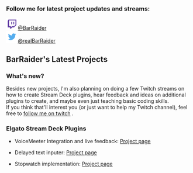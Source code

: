 ### Follow me for latest project updates and streams:  
<a href="https://www.twitch.tv/barraider/"><img src="/images/twitch.png" height="32" width="32"/>@BarRaider</a>  
<a href="https://twitter.com/realBarRaider"><img src="/images/twitter.png" height="32" width="32"/>@realBarRaider</a>

## BarRaider's Latest Projects

### What's new?
Besides new projects, I'm also planning on  doing a few Twitch streams on how to create Stream Deck plugins, hear feedback and ideas on additional plugins to create, and maybe even just teaching basic coding skills.   
If you think that'll interest you (or just want to help my Twitch channel), feel free to [follow me on twitch](https://m.twitch.tv/barraider) .


### Elgato Stream Deck Plugins

* VoiceMeeter Integration and live feedback: [Project page](https://github.com/BarRaider/streamdeck-voicemeeter)
	
* Delayed text inputer: [Project page](https://github.com/BarRaider/streamdeck-delayedtext)
	
* Stopwatch implementation: [Project page](https://github.com/BarRaider/streamdeck-stopwatch)
	

